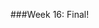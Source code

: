 <!--![Code](http://i.giphy.com/gU25raLP4pUu4.gif)
-->

###Week 16: Final!

<!--Students presented their midterm projects:

* **Nick**: 
	
	[Github Link](https://github.com/teacow2/fortugnn_AlgoSims2106/tree/master/Midterm)
	
	![Nick](images/nick.jpg)
	

* **Vivian**: 

	[Github Link](https://github.com/thevivs/leet107_algosims2016/tree/master/Week07)
	
	![Vivian](images/vivian.png)

* **Danli**: 

	[Github Link](https://github.com/DanliHu/hud092_AlgoSims2016/tree/master/Midterm)
	
	![Danli](images/danli.png)

* **Vishal**: 

	[Github Link](https://github.com/vishaalravikumar/Vishaal_AlgoSims2016/tree/master/w07_Midterm%20Project%20Presentation)

	![vishal](images/vishal.png)

* **Jeana**: 

	[Github Link](https://github.com/jeanachesnik/chesj445_AlgoSims2016/tree/master/Midterm)
	
	![Jeana](images/jeana.png)

* **Nyantee**: 

	[Github Link](https://github.com/nyantee/ashen733__AlgoSims2016/tree/master/Midterm_candy_Explos)

	![nyantee](images/nyantee.png)

* **Yiqi**:

	[Github Link](https://github.com/qishisuicong/suny030_AlgoSims2016/tree/master/w7_Midterm_Version1)
	
	![yiqi](images/yiqi.png)
	
	
* **Kris**: 

	[Github Link](https://github.com/krisliqc/liq529_AlgoSims2016/tree/master/midterm_project)
	
	![kris](images/kris.png)
	
* **Andrew**: 

	[Github Link](https://github.com/thatcotter/cotta074_algosims2016/tree/master/wk07_midterm)
	
	![andrew](images/andrew.png)


* **Tao**: 

	[Github Link](https://github.com/monkbysea/weit896_AlgoSims2016/tree/master/w07_midterm)

	![Tao](images/tao.jpg)


* **Sunny**: 

	[Github Link](https://github.com/sunnythedude/podia270_AlgoSims2016/tree/master/week7_midterms)

	![Sunny](images/sunny.png)

-->

